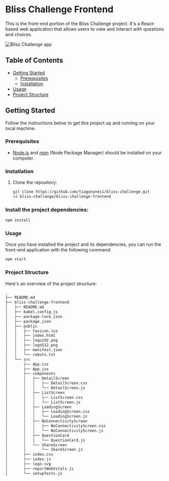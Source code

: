 # Bliss Challenge Frontend

This is the front-end portion of the Bliss Challenge project. It's a React-based web application that allows users to view and interact with questions and choices.


![Bliss Challenge app](https://i.imgur.com/9z47JaR.jpg)

## Table of Contents

- [Getting Started](#getting-started)
  - [Prerequisites](#prerequisites)
  - [Installation](#installation)
- [Usage](#usage)
- [Project Structure](#project-structure)

## Getting Started

Follow the instructions below to get this project up and running on your local machine.

### Prerequisites

- [Node.js](https://nodejs.org/) and [npm](https://www.npmjs.com/) (Node Package Manager) should be installed on your computer.

### Installation

1. Clone the repository:

   ```sh
   git clone https://github.com/tiagonunes1/bliss-challenge.git
   cd bliss-challenge/bliss-challenge-frontend

### Install the project dependencies:

```sh
npm install

```

### Usage
Once you have installed the project and its dependencies, you can run the front-end application with the following command:

```sh
npm start

```

### Project Structure
Here's an overview of the project structure:

```sh 
.
├── README.md
├── bliss-challenge-frontend
│   ├── README.md
│   ├── babel.config.js
│   ├── package-lock.json
│   ├── package.json
│   ├── public
│   │   ├── favicon.ico
│   │   ├── index.html
│   │   ├── logo192.png
│   │   ├── logo512.png
│   │   ├── manifest.json
│   │   └── robots.txt
│   └── src
│       ├── App.css
│       ├── App.jsx
│       ├── components
│       │   ├── DetailScreen
│       │   │   ├── DetailScreen.css
│       │   │   └── DetailScreen.js
│       │   ├── ListScreen
│       │   │   ├── ListScreen.css
│       │   │   └── ListScreen.js
│       │   ├── LoadingScreen
│       │   │   ├── LoadingScreen.css
│       │   │   └── LoadingScreen.js
│       │   ├── NoConnectivityScreen
│       │   │   ├── NoConnectivityScreen.css
│       │   │   └── NoConnectivityScreen.js
│       │   ├── QuestionCard
│       │   │   └── QuestionCard.js
│       │   └── ShareScreen
│       │       └── ShareScreen.js
│       ├── index.css
│       ├── index.js
│       ├── logo.svg
│       ├── reportWebVitals.js
│       └── setupTests.js
```
